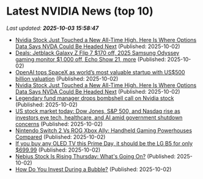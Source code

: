 # Latest NVIDIA News (top 10)
_Last updated: **2025-10-03 15:58:47**_

- [Nvidia Stock Just Touched a New All-Time High. Here Is Where Options Data Says NVDA Could Be Headed Next](https://biztoc.com/x/439903f548cac5e2) (Published: 2025-10-02)
- [Deals: Jetblack Galaxy Z Flip 7 $170 off, 2025 Samsung Odyssey gaming monitor $1,000 off, Echo Show 21, more](http://9to5google.com/2025/10/02/deals-galaxy-z-flip-7-samsung-odyssey-monitor/) (Published: 2025-10-02)
- [OpenAI tops SpaceX as world’s most valuable startup with US$500 billion valuation](https://financialpost.com/technology/openai-tops-spacex-as-worlds-most-valuable-startup-with-us500-billion-valuation) (Published: 2025-10-02)
- [Nvidia Stock Just Touched a New All-Time High. Here Is Where Options Data Says NVDA Could Be Headed Next](https://www.barchart.com/story/news/35193963/nvidia-stock-just-touched-a-new-all-time-high-here-is-where-options-data-says-nvda-could-be-headed-next) (Published: 2025-10-02)
- [Legendary fund manager drops bombshell call on Nvidia stock](https://biztoc.com/x/c42c4f523dff76a7) (Published: 2025-10-02)
- [US stock market today: Dow Jones, S&P 500, and Nasdaq rise as investors eye tech, healthcare, and AI amid government shutdown concerns](https://economictimes.indiatimes.com/news/international/us/us-stock-market-today-dow-jones-sp-500-and-nasdaq-rise-as-investors-eye-tech-healthcare-and-ai-amid-government-shutdown-concerns/articleshow/124276044.cms) (Published: 2025-10-02)
- [Nintendo Switch 2 Vs ROG Xbox Ally: Handheld Gaming Powerhouses Compared](https://hothardware.com/news/nintendo-switch-2-vs-rog-xbox-ally) (Published: 2025-10-02)
- [If you buy any OLED TV this Prime Day, it should be the LG B5 for only $699.99](https://www.techradar.com/seasonal-sales/if-you-buy-any-oled-tv-this-prime-day-it-should-be-the-lg-b5-for-only-usd699-99) (Published: 2025-10-02)
- [Nebius Stock Is Rising Thursday: What's Going On?](https://biztoc.com/x/8db331fdee36a306) (Published: 2025-10-02)
- [How Do You Invest During a Bubble?](https://awealthofcommonsense.com/2025/10/how-do-you-invest-during-a-bubble/) (Published: 2025-10-02)
